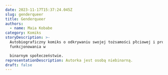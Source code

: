 ```yaml
---
date: 2023-11-17T15:37:24.045Z
slug: genderqueer
title: Genderqueer
authors:
  - name: Maia Kobabe
category: Komiks
storyDescription: >-
  Autobiograficzny komiks o odkrywaniu swojej tożsamości płciowej i próbach
  funkcjonowania w

  binarnym społeczeństwie.
representationDescription: Autorka jest osobą niebinarną.
draft: false
---
```

